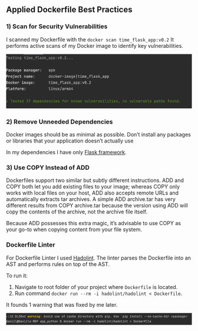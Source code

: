 ## Applied Dockerfile Best Practices

### 1) Scan for Security Vulnerabilities

I scanned my Dockerfile with the `docker scan time_flask_app:v0.2`
It performs active scans of my Docker image to identify key vulnerabilities.

![img.png](img.png)

### 2) Remove Unneeded Dependencies


Docker images should be as minimal as possible. Don’t install any packages or libraries that your application doesn’t actually use

In my dependencies I have only [Flask framework](https://flask.palletsprojects.com/en/2.2.x/). 


### 3) Use COPY Instead of ADD

Dockerfiles support two similar but subtly different instructions. ADD and COPY both let you add existing files to your image; whereas COPY only works with local files on your host, ADD also accepts remote URLs and automatically extracts tar archives. A simple ADD archive.tar has very different results from COPY archive.tar because the version using ADD will copy the contents of the archive, not the archive file itself.

Because ADD possesses this extra magic, it’s advisable to use COPY as your go-to when copying content from your file system. 


### Dockerfile Linter

For Dockerfile Linter I used [Hadolint](https://github.com/hadolint/hadolint). The linter parses the Dockerfile into an AST and performs rules on top of the AST.

To run it: 
1) Navigate to root folder of your project where `Dockerfile` is located.
2) Run command `docker run --rm -i hadolint/hadolint < Dockerfile`.

It founds 1 warning that was fixed by me later.

![img_1.png](img_1.png)